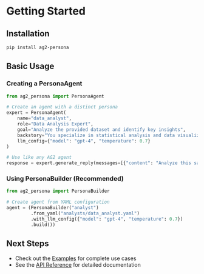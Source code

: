 # Getting Started

## Installation

```bash
pip install ag2-persona
```

## Basic Usage

### Creating a PersonaAgent

```python
from ag2_persona import PersonaAgent

# Create an agent with a distinct persona
expert = PersonaAgent(
    name="data_analyst",
    role="Data Analysis Expert",
    goal="Analyze the provided dataset and identify key insights",
    backstory="You specialize in statistical analysis and data visualization",
    llm_config={"model": "gpt-4", "temperature": 0.7}
)

# Use like any AG2 agent
response = expert.generate_reply(messages=[{"content": "Analyze this sales data"}])
```

### Using PersonaBuilder (Recommended)

```python
from ag2_persona import PersonaBuilder

# Create agent from YAML configuration
agent = (PersonaBuilder("analyst")
         .from_yaml("analysts/data_analyst.yaml")
         .with_llm_config({"model": "gpt-4", "temperature": 0.7})
         .build())
```

## Next Steps

- Check out the [Examples](examples.md) for complete use cases
- See the [API Reference](api.md) for detailed documentation